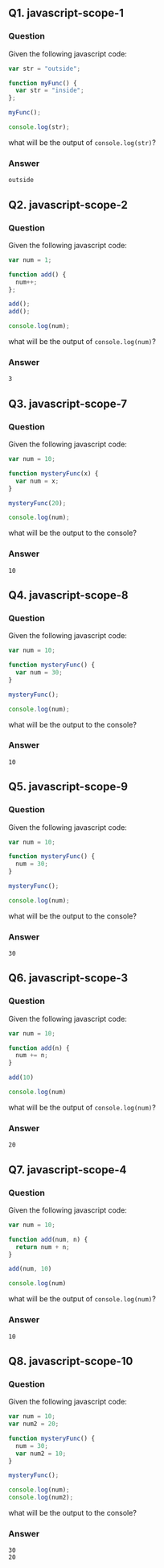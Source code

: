 
## Q1. javascript-scope-1

### Question

Given the following javascript code:

```javascript
var str = "outside";

function myFunc() {
  var str = "inside";
};

myFunc();

console.log(str);
```

what will be the output of `console.log(str)`?

### Answer

`outside`

## Q2. javascript-scope-2

### Question

Given the following javascript code:

```javascript
var num = 1;

function add() {
  num++;
};

add();
add();

console.log(num);
```

what will be the output of `console.log(num)`?

### Answer

`3`

## Q3. javascript-scope-7

### Question

Given the following javascript code:

```javascript
var num = 10;

function mysteryFunc(x) {
  var num = x;
}

mysteryFunc(20);

console.log(num);
```

what will be the output to the console?

### Answer

```
10
```

## Q4. javascript-scope-8

### Question

Given the following javascript code:

```javascript
var num = 10;

function mysteryFunc() {
  var num = 30;
}

mysteryFunc();

console.log(num);
```

what will be the output to the console?

### Answer

```
10
```

## Q5. javascript-scope-9

### Question

Given the following javascript code:

```javascript
var num = 10;

function mysteryFunc() {
  num = 30;
}

mysteryFunc();

console.log(num);
```

what will be the output to the console?

### Answer

```
30
```

## Q6. javascript-scope-3

### Question

Given the following javascript code:

```javascript
var num = 10;

function add(n) {
  num += n;
}

add(10)

console.log(num)
```

what will be the output of `console.log(num)`?

### Answer

```
20
```

## Q7. javascript-scope-4

### Question

Given the following javascript code:

```javascript
var num = 10;

function add(num, n) {
  return num + n;
}

add(num, 10)

console.log(num)
```

what will be the output of `console.log(num)`?

### Answer

`10`

## Q8. javascript-scope-10

### Question

Given the following javascript code:

```javascript
var num = 10;
var num2 = 20;

function mysteryFunc() {
  num = 30;
  var num2 = 10;
}

mysteryFunc();

console.log(num);
console.log(num2);
```

what will be the output to the console?

### Answer

```
30
20
```
